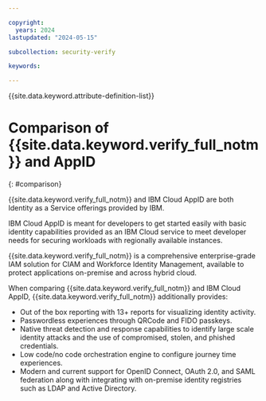 ```yaml
---

copyright:
  years: 2024
lastupdated: "2024-05-15"

subcollection: security-verify

keywords: 

---
```


{{site.data.keyword.attribute-definition-list}}

# Comparison of {{site.data.keyword.verify_full_notm}} and AppID
{: #comparison}

{{site.data.keyword.verify_full_notm}} and IBM Cloud AppID are both Identity as a Service offerings provided by IBM. 

IBM Cloud AppID is meant for developers to get started easily with basic identity capabilities provided as an IBM Cloud service to meet developer needs for securing workloads with regionally available instances. 

{{site.data.keyword.verify_full_notm}} is a comprehensive enterprise-grade IAM solution for CIAM and Workforce Identity Management, available to protect applications on-premise and across hybrid cloud. 

When comparing {{site.data.keyword.verify_full_notm}} and IBM Cloud AppID, {{site.data.keyword.verify_full_notm}} additionally provides: 

- Out of the box reporting with 13+ reports for visualizing identity activity. 
- Passwordless experiences through QRCode and FIDO passkeys. 
- Native threat detection and response capabilities to identify large scale identity attacks and the use of compromised, stolen, and phished credentials. 
- Low code/no code orchestration engine to configure journey time experiences.
- Modern and current support for OpenID Connect, OAuth 2.0, and SAML federation along with integrating with on-premise identity registries such as LDAP and Active Directory.
